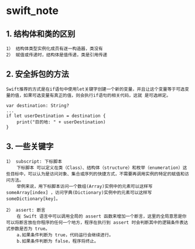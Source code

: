 # swift_note

## 1. 结构体和类的区别
    1） 结构体类型实例化成员有逐一构造器，类没有
    2） 赋值或传递时，结构体是值传递，类是引用传递
## 2. 安全拆包的方法
    Swift推荐的方式是在if语句中使用let关键字创建一个新的变量，并且让这个变量等于可选变量的值，如果可选变量有真正的值，则会执行if语句的相关代码，这就 是可选绑定。
    
    var destination: String?
    ...
    if let userDestination = destination {
        print("目的地: " + userDestination)
    }
## 3. 一些关键字
    1） subscript: 下标脚本
        下标脚本 可以定义在类（Class）、结构体（structure）和枚举（enumeration）这些目标中，可以认为是访问对象、集合或序列的快捷方式，不需要再调用实例的特定的赋值和访问方法。
        举例来说，用下标脚本访问一个数组(Array)实例中的元素可以这样写 someArray[index] ，访问字典(Dictionary)实例中的元素可以这样写 someDictionary[key]。
        
    2） assert: 断言
        在 Swift 语言中可以调用全局的 assert 函数来增加一个断言，这里的全局意思是你可以将断言放在你程序的任何一个地方，程序在执行到 assert 时会判断其中的逻辑条件表达式参数是否为 true。
        a.如果条件判断为 true，代码运行会继续进行。
        b.如果条件判断为 false，程序将终止。
